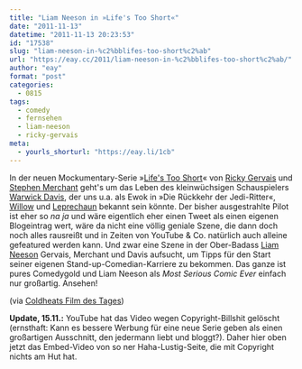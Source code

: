 ```yaml
---
title: "Liam Neeson in »Life's Too Short«"
date: "2011-11-13"
datetime: "2011-11-13 20:23:53"
id: "17538"
slug: "liam-neeson-in-%c2%bblifes-too-short%c2%ab"
url: "https://eay.cc/2011/liam-neeson-in-%c2%bblifes-too-short%c2%ab/"
author: "eay"
format: "post"
categories:
  - 0815
tags:
  - comedy
  - fernsehen
  - liam-neeson
  - ricky-gervais
meta:
  - yourls_shorturl: "https://eay.li/1cb"
---
```


In der neuen Mockumentary-Serie »[Life's Too Short](http://en.wikipedia.org/wiki/Life's_Too_Short)« von [Ricky Gervais](http://en.wikipedia.org/wiki/Ricky_Gervais) und [Stephen Merchant](http://en.wikipedia.org/wiki/Stephen_Merchant) geht's um das Leben des kleinwüchsigen Schauspielers [Warwick Davis](http://en.wikipedia.org/wiki/Warwick_Davis), der uns u.a. als Ewok in »Die Rückkehr der Jedi-Ritter«, [Willow](http://en.wikipedia.org/wiki/Willow_(film)) und [Leprechaun](http://en.wikipedia.org/wiki/Leprechaun_(film)) bekannt sein könnte. Der bisher ausgestrahlte Pilot ist eher so _na ja_ und wäre eigentlich eher einen Tweet als einen eigenen Blogeintrag wert, wäre da nicht eine völlig geniale Szene, die dann doch noch alles rausreißt und in Zeiten von YouTube & Co. natürlich auch alleine gefeatured werden kann. Und zwar eine Szene in der Ober-Badass [Liam Neeson](http://en.wikipedia.org/wiki/Liam_Neeson) Gervais, Merchant und Davis aufsucht, um Tipps für den Start seiner eigenen Stand-up-Comedian-Karriere zu bekommen. Das ganze ist pures Comedygold und Liam Neeson als _Most Serious Comic Ever_ einfach nur großartig. Ansehen!

(via [Coldheats Film des Tages](http://www.coldheat.de/2011/11/film-des-tages-liam-neeson-lifes-too-short))

**Update, 15.11.:** YouTube hat das Video wegen Copyright-Billshit gelöscht (ernsthaft: Kann es bessere Werbung für eine neue Serie geben als einen großartigen Ausschnitt, den jedermann liebt und bloggt?). Daher hier oben jetzt das Embed-Video von so ner Haha-Lustig-Seite, die mit Copyright nichts am Hut hat.
